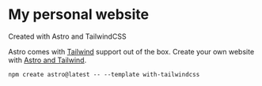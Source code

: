 # My personal website

Created with Astro and TailwindCSS

Astro comes with [Tailwind](https://tailwindcss.com) support out of the box. Create your own website with [Astro and Tailwind](https://docs.astro.build/en/guides/integrations-guide/tailwind).

```
npm create astro@latest -- --template with-tailwindcss
```
